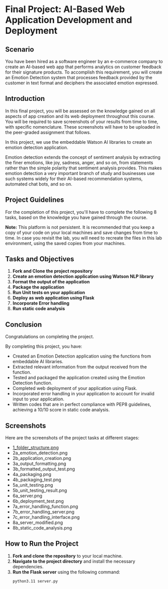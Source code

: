 # Final Project: AI-Based Web Application Development and Deployment

## Scenario
You have been hired as a software engineer by an e-commerce company to create an AI-based web app that performs analytics on customer feedback for their signature products. To accomplish this requirement, you will create an Emotion Detection system that processes feedback provided by the customer in text format and deciphers the associated emotion expressed.

## Introduction
In this final project, you will be assessed on the knowledge gained on all aspects of app creation and its web deployment throughout this course. You will be required to save screenshots of your results from time to time, with specific nomenclature. These screenshots will have to be uploaded in the peer-graded assignment that follows.

In this project, we use the embeddable Watson AI libraries to create an emotion detection application.

Emotion detection extends the concept of sentiment analysis by extracting the finer emotions, like joy, sadness, anger, and so on, from statements rather than the simple polarity that sentiment analysis provides. This makes emotion detection a very important branch of study and businesses use such systems widely for their AI-based recommendation systems, automated chat bots, and so on.

## Project Guidelines
For the completion of this project, you'll have to complete the following 8 tasks, based on the knowledge you have gained through the course.

**Note:** This platform is not persistent. It is recommended that you keep a copy of your code on your local machines and save changes from time to time. In case you revisit the lab, you will need to recreate the files in this lab environment, using the saved copies from your machines.

## Tasks and Objectives
1. **Fork and Clone the project repository**
2. **Create an emotion detection application using Watson NLP library**
3. **Format the output of the application**
4. **Package the application**
5. **Run Unit tests on your application**
6. **Deploy as web application using Flask**
7. **Incorporate Error handling**
8. **Run static code analysis**

## Conclusion
Congratulations on completing the project.

By completing this project, you have:
- Created an Emotion Detection application using the functions from embeddable AI libraries.
- Extracted relevant information from the output received from the function.
- Tested and packaged the application created using the Emotion Detection function.
- Completed web deployment of your application using Flask.
- Incorporated error handling in your application to account for invalid input to your application.
- Written codes that are in perfect compliance with PEP8 guidelines, achieving a 10/10 score in static code analysis.

## Screenshots
Here are the screenshots of the project tasks at different stages:
- [1_folder_structure.png](image/1_folder_structure.png)
- 2a_emotion_detection.png
- 2b_application_creation.png
- 3a_output_formatting.png
- 3b_formatted_output_test.png
- 4a_packaging.png
- 4b_packaging_test.png
- 5a_unit_testing.png
- 5b_unit_testing_result.png
- 6a_server.png
- 6b_deployment_test.png
- 7a_error_handling_function.png
- 7b_error_handling_server.png
- 7c_error_handling_interface.png
- 8a_server_modified.png
- 8b_static_code_analysis.png

## How to Run the Project
1. **Fork and clone the repository** to your local machine.
2. **Navigate to the project directory** and install the necessary dependencies.
3. **Run the Flask server** using the following command:
   ```sh
   python3.11 server.py
